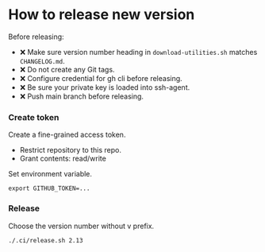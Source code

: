 # How to release new version

Before releasing:

- :x: Make sure version number heading in `download-utilities.sh` matches
  `CHANGELOG.md`.
- :x: Do not create any Git tags.
- :x: Configure credential for gh cli before releasing.
- :x: Be sure your private key is loaded into ssh-agent.
- :x: Push main branch before releasing.

### Create token

Create a fine-grained access token.

- Restrict repository to this repo.
- Grant contents: read/write

Set environment variable.

    export GITHUB_TOKEN=...

### Release

Choose the version number without v prefix.

    ./.ci/release.sh 2.13
